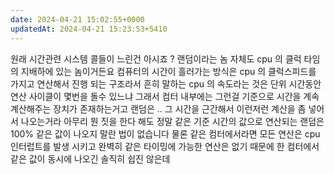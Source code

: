 ```yaml
---
date: 2024-04-21 15:02:55+0000
updatedAt: 2024-04-21 15:23:53+5410
---
```

원래 시간관련 시스템 콜들이 느린건 아시죠 ?
랜덤이라는 놈 자체도 
cpu 의 클럭 타임의 
지배하에 있는 놈이거든요 
컴퓨터의 시간이 흘러가는 방식은
cpu 의 클럭스피드를 가지고 
연산해서 진행 되는 구조라서 
흔히 말하는 cpu 의 속도라는 것은
단위 시간동안 연산 사이클이 몇번을 돌수 있느냐 
그래서 컴터 내부에는 그런걸 기준으로 시간을 계속 계산해주는 장치가 존재하는거고 
랜덤은 .. 
그 시간을 근간해서 
이런저런 계산을 좀 넣어서 나오는거라 
아무리 뭔 짓을 한다 해도 
정말 같은 기준 시간의 값으로 연산되는 랜덤은
100% 같은 값이 나오지 말란 법이 없습니다
물론 같은 컴터에서라면 
모든 연산은 cpu 인터럽트를 발생 시키고 
완벽히 같은 타이밍에 가능한 연산은 없기 때문에 
한 컴터에서 같은 값이 동시에 나오긴 솔직히 쉽진 않은데